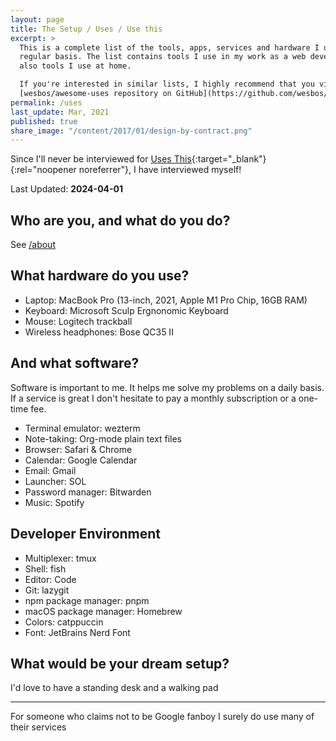 ```yaml
---
layout: page
title: The Setup / Uses / Use this
excerpt: >
  This is a complete list of the tools, apps, services and hardware I use on a
  regular basis. The list contains tools I use in my work as a web developer but
  also tools I use at home.

  If you're interested in similar lists, I highly recommend that you visit the
  [wesbos/awesome-uses repository on GitHub](https://github.com/wesbos/awesome-uses).
permalink: /uses
last_update: Mar, 2021
published: true
share_image: "/content/2017/01/design-by-contract.png"
---
```


Since I'll never be interviewed for [Uses This](https://usesthis.com){:target="_blank"}{:rel="noopener noreferrer"},
I have interviewed myself!

Last Updated: **2024-04-01**

## Who are you, and what do you do?

See [/about](/about)

## What hardware do you use?

- Laptop: MacBook Pro (13-inch, 2021, Apple M1 Pro Chip, 16GB RAM)
- Keyboard: Microsoft Sculp Ergnonomic Keyboard
- Mouse: Logitech trackball
- Wireless headphones: Bose QC35 II

## And what software?

Software is important to me. It helps me solve my problems on a daily basis. If
a service is great I don't hesitate to pay a monthly subscription or a one-time
fee.

- Terminal emulator: wezterm
- Note-taking: Org-mode plain text files
- Browser: Safari & Chrome
- Calendar: Google Calendar
- Email: Gmail
- Launcher: SOL
- Password manager: Bitwarden
- Music: Spotify

## Developer Environment

- Multiplexer: tmux
- Shell: fish
- Editor: Code
- Git: lazygit
- npm package manager: pnpm
- macOS package manager: Homebrew
- Colors: catppuccin
- Font: JetBrains Nerd Font

## What would be your dream setup?

I'd love to have a standing desk and a walking pad

---

For someone who claims not to be Google fanboy I surely do use many of their services
